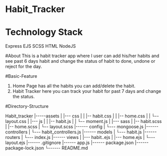 # Habit_Tracker

# Technology Stack
Express
EJS
SCSS
HTML
NodeJS

#About
This is a habit tracker app where I user can add his/her habits and see past 6 days habit and change the status of habit to done, undone or reject for the day.

#Basic-Feature
1. Home Page has all the habits you can add/delete the habit.
2. Habit Tracker here you can track your habit for past 7 days and change the status.

#Directory-Structure

Habit_tracker
    |-----assets
    |       |--- css
    |       |     |-- habit.css
    |       |     |-- home.css
    |       |     └-- layout.css
    |       |--- js
    |       |     |-- habit.js
    |       |     └-- moment.js
    |       |--- sass
    |             |-- habit.scss
    |             |-- home.scss
    |             └-- layout.scss
    |------ config
    |         └--- mongoose.js
    |------ controllers
    |         └--- habit_controllers.js
    |------ models
    |         └--- habit.js
    |------ routers
    |         └--- index.js
    |------ views
    |         |--- habit..ejs
    |         |--- home.ejs
    |         └--- layout.ejs
    |------ .gitignore
    |------ app.js
    |------ package.json
    |------ package-lock.json
    └------ README.md
